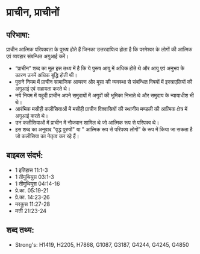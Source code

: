 # प्राचीन, प्राचीनों #

## परिभाषा: ##

प्राचीन आत्मिक परिपक्वता के पुरूष होते हैं जिनका उत्तरदायित्व होता है कि परमेश्वर के लोगों की आत्मिक एवं व्यवहार संबन्धित अगुआई करें।

* “प्राचीन” शब्द का मूल इस तथ्य में है कि ये पुरूष आयु में अधिक होते थे और आयु एवं अनुभव के कारण उनमें अधिक बुद्धि होती थी।
* पुराने नियम में प्राचीन सामाजिक आचरण और मूसा की व्यवस्था से संबन्धित विषयों में इस्त्राएलियों की अगुआई एवं सहायता करते थे।
* नये नियम में यहूदी प्राचीन अपने समुदायों में अगुवों की भूमिका निभाते थे और समुदाय के न्यायाधीश भी थे।
* आरंभिक मसीही कलीसियाओं में मसीही प्राचीन विश्वासियों की स्थानीय मण्डली की आत्मिक क्षेत्र में अगुआई करते थे।
* उन कलीसियाओं में प्राचीन में नौजवान शामिल थे जो आत्मिक रूप से परिपक्व थे।
*  इस शब्द का अनुवाद "वृद्ध पुरुषों" या " आत्मिक रूप से परिपक्व लोगों” के रूप में किया जा सकता है जो कलीसिया का नेतृत्व कर रहे हैं।

## बाइबल संदर्भ: ##

* 1 इतिहास 11:1-3
* 1 तीमुथियुस 03:1-3
* 1 तीमुथियुस 04:14-16
* प्रे.का. 05:19-21
* प्रे.का. 14:23-26
* मरकुस 11:27-28
* मत्ती 21:23-24

## शब्द तथ्य: ##

* Strong's: H1419, H2205, H7868, G1087, G3187, G4244, G4245, G4850
